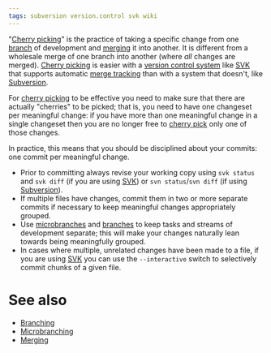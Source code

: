 ```yaml
---
tags: subversion version.control svk wiki
---
```


"[Cherry picking](/wiki/Cherry_picking)" is the practice of taking a specific change from one [branch](/wiki/branch) of development and [merging](/wiki/merging) it into another. It is different from a wholesale merge of one branch into another (where *all* changes are merged). [Cherry picking](/wiki/Cherry_picking) is easier with a [version control system](/wiki/version_control_system) like [SVK](/wiki/SVK) that supports automatic [merge tracking](/wiki/merge_tracking) than with a system that doesn't, like [Subversion](/wiki/Subversion).

For [cherry picking](/wiki/cherry_picking) to be effective you need to make sure that there are actually "cherries" to be picked; that is, you need to have one changeset per meaningful change: if you have more than one meaningful change in a single changeset then you are no longer free to [cherry pick](/wiki/cherry_pick) only one of those changes.

In practice, this means that you should be disciplined about your commits: one commit per meaningful change.

-   Prior to committing always revise your working copy using `svk status` and `svk diff` (if you are using [SVK](/wiki/SVK)) or `svn status`/`svn diff` (if using [Subversion](/wiki/Subversion)).
-   If multiple files have changes, commit them in two or more separate commits if necessary to keep meaningful changes appropriately grouped.
-   Use [microbranches](/wiki/microbranches) and [branches](/wiki/branches) to keep tasks and streams of development separate; this will make your changes naturally lean towards being meaningfully grouped.
-   In cases where multiple, unrelated changes have been made to a file, if you are using [SVK](/wiki/SVK) you can use the `--interactive` switch to selectively commit chunks of a given file.

# See also

-   [Branching](/wiki/Branching)
-   [Microbranching](/wiki/Microbranching)
-   [Merging](/wiki/Merging)
